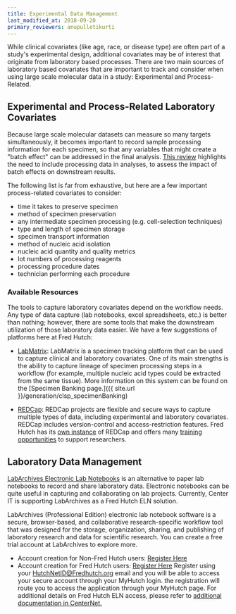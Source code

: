 ```yaml
---
title: Experimental Data Management
last_modified_at: 2018-09-20
primary_reviewers: anupulletikurti
---
```


While clinical covariates (like age, race, or disease type) are often part of a study's experimental design, additional covariates may be of interest that originate from laboratory based processes.  There are two main sources of laboratory based covariates that are important to track and consider when using large scale molecular data in a study:  Experimental and Process-Related.  

## Experimental and Process-Related Laboratory Covariates
Because large scale molecular datasets can measure so many targets simultaneously, it becomes important to record sample processing information for each specimen, so that any variables that might create a "batch effect" can be addressed in the final analysis.  [This review](https://www.nature.com/articles/nrg2825) highlights the need to include processing data in analyses, to assess the impact of batch effects on downstream results.

The following list is far from exhaustive, but here are a few important process-related covariates to consider:
  - time it takes to preserve specimen
  - method of specimen preservation
  - any intermediate specimen processing (e.g. cell-selection techniques)
  - type and length of specimen storage
  - specimen transport information
  - method of nucleic acid isolation
  - nucleic acid quantity and quality metrics
  - lot numbers of processing reagents
  - processing procedure dates
  - technician performing each procedure

### Available Resources
The tools to capture laboratory covariates depend on the workflow needs.  Any type of data capture (lab notebooks, excel spreadsheets, etc.) is better than nothing; however, there are some tools that make the downstream utilization of those laboratory data easier. We have a few suggestions of platforms here at Fred Hutch:

  - [LabMatrix](http://www.biofortis.com/labmatrix): LabMatrix is a specimen tracking platform that can be used to capture clinical and laboratory covariates. One of its main strengths is the ability to capture lineage of specimen processing steps in a workflow (for example, multiple nucleic acid types could be extracted from the same tissue). More information on this system can be found on the [Specimen Banking page.]({{ site.url }}/generation/clsp_specimenBanking)

  - [REDCap](https://projectredcap.org): REDCap projects are flexible and secure ways to capture multiple types of data, including experimental and laboratory covariates. REDCap includes version-control and access-restriction features. Fred Hutch has its [own instance](http://research.fhcrc.org/cds/en/redcap.html) of REDCap and offers many [training opportunities](http://research.fhcrc.org/cds/en/redcap-training.html) to support researchers.
  
## Laboratory Data Management

[LabArchives Electronic Lab Notebooks](https://centernet.fredhutch.org/cn/u/center-it/projects/eln-project.html) is an alternative to paper lab notebooks to record and share laboratory data.  Electronic notebooks can be quite useful in capturing and collaborating on lab projects. Currently, Center IT is supporting LabArchives as a Fred Hutch ELN solution.
  
LabArchives (Professional Edition) electronic lab notebook software is a secure, browser-based, and collaborative research-specific workflow tool that was designed for the storage, organization, sharing, and publishing of laboratory research and data for scientific research. You can create a free trial account at LabArchives to explore more.
 
- Account creation for Non-Fred Hutch users: [Register Here](https://mynotebook.labarchives.com/sitesignup?stay=here)
- Account creation for Fred Hutch users: [Register Here](https://mynotebook.labarchives.com/sitesignup?stay=here) Register using your HutchNetID@Fredhutch.org email and you will be able to access your secure account through your MyHutch login. the registration will route you to access the application through your MyHutch page. For additional details on Fred Hutch ELN access, please refer to [additional documentation in CenterNet.](https://centernet.fredhutch.org/cn/u/center-it/projects/eln-project.html)
 

  

